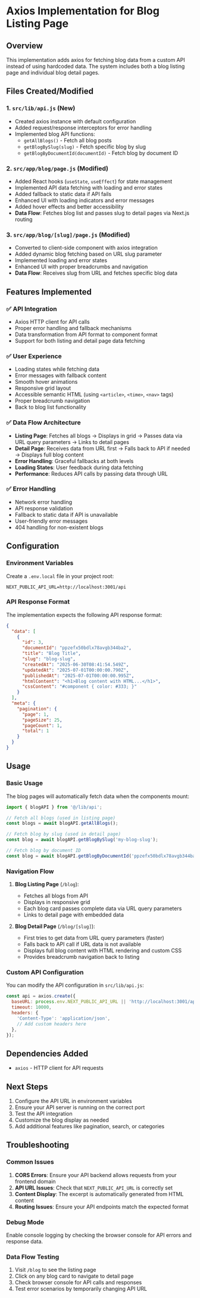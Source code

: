 # Axios Implementation for Blog Listing Page

## Overview
This implementation adds axios for fetching blog data from a custom API instead of using hardcoded data. The system includes both a blog listing page and individual blog detail pages.

## Files Created/Modified

### 1. `src/lib/api.js` (New)
- Created axios instance with default configuration
- Added request/response interceptors for error handling
- Implemented blog API functions:
  - `getAllBlogs()` - Fetch all blog posts
  - `getBlogBySlug(slug)` - Fetch specific blog by slug
  - `getBlogByDocumentId(documentId)` - Fetch blog by document ID

### 2. `src/app/blog/page.js` (Modified)
- Added React hooks (`useState`, `useEffect`) for state management
- Implemented API data fetching with loading and error states
- Added fallback to static data if API fails
- Enhanced UI with loading indicators and error messages
- Added hover effects and better accessibility
- **Data Flow**: Fetches blog list and passes slug to detail pages via Next.js routing

### 3. `src/app/blog/[slug]/page.js` (Modified)
- Converted to client-side component with axios integration
- Added dynamic blog fetching based on URL slug parameter
- Implemented loading and error states
- Enhanced UI with proper breadcrumbs and navigation
- **Data Flow**: Receives slug from URL and fetches specific blog data

## Features Implemented

### ✅ API Integration
- Axios HTTP client for API calls
- Proper error handling and fallback mechanisms
- Data transformation from API format to component format
- Support for both listing and detail page data fetching

### ✅ User Experience
- Loading states while fetching data
- Error messages with fallback content
- Smooth hover animations
- Responsive grid layout
- Accessible semantic HTML (using `<article>`, `<time>`, `<nav>` tags)
- Proper breadcrumb navigation
- Back to blog list functionality

### ✅ Data Flow Architecture
- **Listing Page**: Fetches all blogs → Displays in grid → Passes data via URL query parameters → Links to detail pages
- **Detail Page**: Receives data from URL first → Falls back to API if needed → Displays full blog content
- **Error Handling**: Graceful fallbacks at both levels
- **Loading States**: User feedback during data fetching
- **Performance**: Reduces API calls by passing data through URL

### ✅ Error Handling
- Network error handling
- API response validation
- Fallback to static data if API is unavailable
- User-friendly error messages
- 404 handling for non-existent blogs

## Configuration

### Environment Variables
Create a `.env.local` file in your project root:

```env
NEXT_PUBLIC_API_URL=http://localhost:3001/api
```

### API Response Format
The implementation expects the following API response format:

```json
{
  "data": [
    {
      "id": 3,
      "documentId": "ppzefx50bdlx78avgb344ba2",
      "title": "Blog Title",
      "slug": "blog-slug",
      "createdAt": "2025-06-30T08:41:54.549Z",
      "updatedAt": "2025-07-01T00:00:00.790Z",
      "publishedAt": "2025-07-01T00:00:00.995Z",
      "htmlContent": "<h1>Blog content with HTML...</h1>",
      "cssContent": "#component { color: #333; }"
    }
  ],
  "meta": {
    "pagination": {
      "page": 1,
      "pageSize": 25,
      "pageCount": 1,
      "total": 1
    }
  }
}
```

## Usage

### Basic Usage
The blog pages will automatically fetch data when the components mount:

```jsx
import { blogAPI } from '@/lib/api';

// Fetch all blogs (used in listing page)
const blogs = await blogAPI.getAllBlogs();

// Fetch blog by slug (used in detail page)
const blog = await blogAPI.getBlogBySlug('my-blog-slug');

// Fetch blog by document ID
const blog = await blogAPI.getBlogByDocumentId('ppzefx50bdlx78avgb344ba2');
```

### Navigation Flow
1. **Blog Listing Page** (`/blog`):
   - Fetches all blogs from API
   - Displays in responsive grid
   - Each blog card passes complete data via URL query parameters
   - Links to detail page with embedded data

2. **Blog Detail Page** (`/blog/[slug]`):
   - First tries to get data from URL query parameters (faster)
   - Falls back to API call if URL data is not available
   - Displays full blog content with HTML rendering and custom CSS
   - Provides breadcrumb navigation back to listing

### Custom API Configuration
You can modify the API configuration in `src/lib/api.js`:

```javascript
const api = axios.create({
  baseURL: process.env.NEXT_PUBLIC_API_URL || 'http://localhost:3001/api',
  timeout: 10000,
  headers: {
    'Content-Type': 'application/json',
    // Add custom headers here
  },
});
```

## Dependencies Added
- `axios` - HTTP client for API requests

## Next Steps
1. Configure the API URL in environment variables
2. Ensure your API server is running on the correct port
3. Test the API integration
4. Customize the blog display as needed
5. Add additional features like pagination, search, or categories

## Troubleshooting

### Common Issues
1. **CORS Errors**: Ensure your API backend allows requests from your frontend domain
2. **API URL Issues**: Check that `NEXT_PUBLIC_API_URL` is correctly set
3. **Content Display**: The excerpt is automatically generated from HTML content
4. **Routing Issues**: Ensure your API endpoints match the expected format

### Debug Mode
Enable console logging by checking the browser console for API errors and response data.

### Data Flow Testing
1. Visit `/blog` to see the listing page
2. Click on any blog card to navigate to detail page
3. Check browser console for API calls and responses
4. Test error scenarios by temporarily changing API URL 